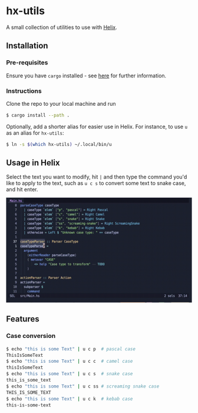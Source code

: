 # hx-utils

A small collection of utilities to use with [Helix](https://helix-editor.com/).

## Installation

### Pre-requisites

Ensure you have `cargo` installed - see [here](https://doc.rust-lang.org/cargo/getting-started/installation.html) for further information.

### Instructions

Clone the repo to your local machine and run

```sh
$ cargo install --path .
```

Optionally, add a shorter alias for easier use in Helix. For instance, to use `u` as an alias for `hx-utils`:

```sh
$ ln -s $(which hx-utils) ~/.local/bin/u
```

## Usage in Helix

Select the text you want to modify, hit `|` and then type the command you'd like to apply to the text, such as `u c s` to convert some text to snake case, and hit enter.

![Using hx-utils in Helix](media/hx-utils-demo.gif)

## Features

### Case conversion

```sh
$ echo "this is some Text" | u c p  # pascal case
ThisIsSomeText
$ echo "this is some Text" | u c c  # camel case
thisIsSomeText
$ echo "this is some Text" | u c s  # snake case
this_is_some_text
$ echo "this is some Text" | u c ss # screaming snake case
THIS_IS_SOME_TEXT
$ echo "this is some Text" | u c k  # kebab case
this-is-some-text
```
